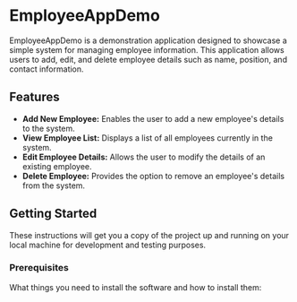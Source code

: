 # EmployeeAppDemo

EmployeeAppDemo is a demonstration application designed to showcase a simple system for managing employee information. This application allows users to add, edit, and delete employee details such as name, position, and contact information.

## Features

- **Add New Employee:** Enables the user to add a new employee's details to the system.
- **View Employee List:** Displays a list of all employees currently in the system.
- **Edit Employee Details:** Allows the user to modify the details of an existing employee.
- **Delete Employee:** Provides the option to remove an employee's details from the system.

## Getting Started

These instructions will get you a copy of the project up and running on your local machine for development and testing purposes.

### Prerequisites

What things you need to install the software and how to install them:

